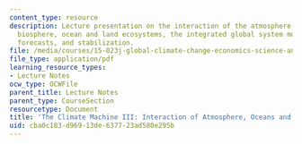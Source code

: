 ```yaml
---
content_type: resource
description: Lecture presentation on the interaction of the atmosphere, oceans and
  biosphere, ocean and land ecosystems, the integrated global system model, reference
  forecasts, and stabilization.
file: /media/courses/15-023j-global-climate-change-economics-science-and-policy-spring-2008/cba0c183d96913de637723ad580e295b_lec12.pdf
file_type: application/pdf
learning_resource_types:
- Lecture Notes
ocw_type: OCWFile
parent_title: Lecture Notes
parent_type: CourseSection
resourcetype: Document
title: 'The Climate Machine III: Interaction of Atmosphere, Oceans and Biosphere'
uid: cba0c183-d969-13de-6377-23ad580e295b
---
```

